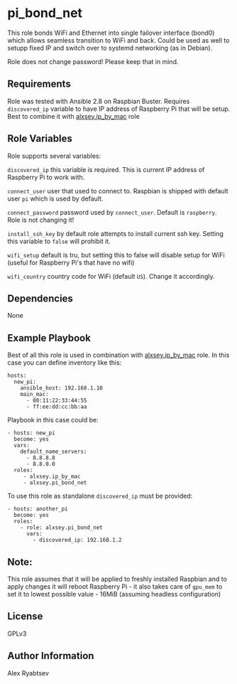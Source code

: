 # pi_bond_net


This role bonds WiFi and Ethernet into single failover interface (bond0) which allows seamless transition to WiFi and back. Could be used as well to setupp fixed IP and switch over to systemd networking (as in Debian).

Role does not change password! Please keep that in mind.

Requirements
------------

Role was tested with Ansible 2.8 on Raspbian Buster. Requires `discovered_ip` variable to have IP address of Raspberry Pi that will be setup.
Best to combine it with [alxsey.ip_by_mac](https://galaxy.ansible.com/alxsey/ip_by_mac) role

Role Variables
--------------
Role supports several variables:

`discovered_ip` this variable is required. This is current IP address of Raspberry Pi to work with.

`connect_user` user that used to connect to. Raspbian is shipped with default user `pi` which is used by default.

`connect_password` password used by `connect_user`. Default is `raspberry`. Role is not changing it!

`install_ssh_key` by default role attempts to install current ssh key. Setting this variable to `false` will prohibit it.

`wifi_setup` default is tru, but setting this to false will disable setup for WiFi (useful for Raspberry Pi's that have no wifi)

`wifi_country` country code for WiFi (default `US`). Change it accordingly.

Dependencies
------------
None

Example Playbook
----------------

Best of all this role is used in combination with [alxsey.ip_by_mac](https://galaxy.ansible.com/alxsey/ip_by_mac) role.
In this case you can define inventory like this:
```
hosts:
  new_pi:
    ansible_host: 192.168.1.10
    main_mac:
      - 00:11:22:33:44:55
      - ff:ee:dd:cc:bb:aa
```
Playbook in this case could be:
```
- hosts: new_pi
  become: yes
  vars:
    default_name_servers:
      - 8.8.8.8
      - 8.8.0.0
  roles:
     - alxsey.ip_by_mac
     - alxsey.pi_bond_net
```

To use this role as standalone `discovered_ip` must be provided:
```
- hosts: another_pi
  become: yes
  roles:
    - role: alxsey.pi_bond_net
      vars:
        - discovered_ip: 192.168.1.2
```

## Note:
This role assumes that it will be applied to freshly installed Raspbian and to apply changes it will reboot Raspberry Pi - it also takes care of `gpu_mem` to set it to lowest possible value - 16MiB (assuming headless configuration)

License
-------

GPLv3

Author Information
------------------

Alex Ryabtsev

